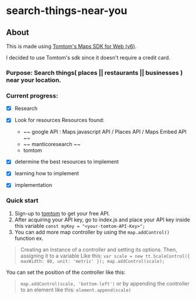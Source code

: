 # search-things-near-you

## About
This is made using [Tomtom's Maps SDK for Web (v6)](https://developer.tomtom.com/maps-sdk-web-js).

I decided to use Tomtom's sdk since it doesn't require a credit card.

### Purpose: Search things( places || restaurants || businesses ) near your location.

### Current progress: 
- [x] Research 
 - [x] Look for resources
  Resources found:
   - ~~ google API : Maps javascript API / Places API / Maps Embed API ~~
   - ~~ manticoresearch ~~
   - tomtom

 - [x] determine the best resources to implement
 - [x] learning how to implement

-[x] implementation

### Quick start 

1. Sign-up to [tomtom](https://developer.tomtom.com/) to get your free API.
2. After acquiring your API key, go to index.js and place your API key inside this variable `const myKey = "<your-tomtom-API-Key>";` 
3. You can add more map controller by using the `map.addControl()` function
ex.

> Creating an instance of a controller and setting its options. Then, assigning it to a variable
> Like this: `var scale = new tt.ScaleControl({
    maxWidth: 80,
    unit: 'metric'
});
  map.addControl(scale);`

You can set the position of the controller like this:

> `map.addControl(scale, 'bottom-left')` or by appending the controller to an element like this: `element.append(scale)`
